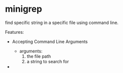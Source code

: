 # minigrep

find specific string in a specific file using command line.

Features:

- Accepting Command Line Arguments

  - arguments:
    1. the file path
    2. a string to search for

-
